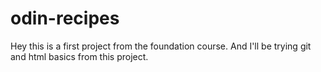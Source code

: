 # odin-recipes

Hey this is a first project from the foundation course. And I'll be trying git and html basics from this project.
